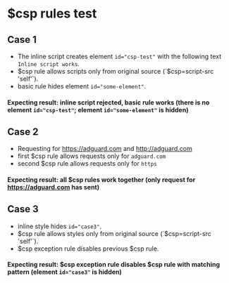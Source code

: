 # $csp rules test 

## Case 1
* The inline script creates element `id="csp-test"` with the following text `Inline script works`.
* $csp rule allows scripts only from original source (`$csp=script-src 'self'`).
* basic rule hides element `id="some-element"`.
#### Expecting result: inline script rejected, basic rule works (there is no element `id="csp-test"`; element `id="some-element"` is hidden)

## Case 2
* Requesting for https://adguard.com and http://adguard.com
* first $csp rule allows requests only for `adguard.com`
* second $csp rule allows requests only for `https`
#### Expecting result: all $csp rules work together (only request for https://adguard.com has sent)

## Case 3
* inline style hides `id="case3"`.
* $csp rule allows styles only from original source (`$csp=script-src 'self'`).
* $csp exception rule disables previous $csp rule.
#### Expecting result: $csp exception rule disables $csp rule with matching pattern (element `id="case3"` is hidden)
